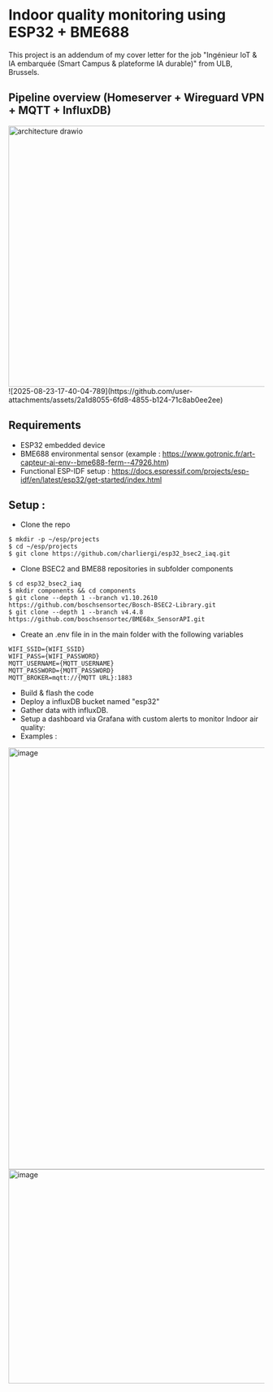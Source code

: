 # Indoor quality monitoring using ESP32 + BME688
This project is an addendum of my cover letter for the job "Ingénieur IoT & IA embarquée (Smart Campus & plateforme IA durable)" from ULB, Brussels. 
## Pipeline overview (Homeserver + Wireguard VPN + MQTT + InfluxDB)
<img width="1103" height="513" alt="architecture drawio" src="https://github.com/user-attachments/assets/2cd821ad-8bab-422c-b3d8-72868dd36c3f" />
![2025-08-23-17-40-04-789](https://github.com/user-attachments/assets/2a1d8055-6fd8-4855-b124-71c8ab0ee2ee)


## Requirements
- ESP32 embedded device
- BME688 environmental sensor (example : https://www.gotronic.fr/art-capteur-ai-env--bme688-ferm--47926.htm)
- Functional ESP-IDF setup : https://docs.espressif.com/projects/esp-idf/en/latest/esp32/get-started/index.html

## Setup : 
- Clone the repo
```` 
$ mkdir -p ~/esp/projects
$ cd ~/esp/projects
$ git clone https://github.com/charliergi/esp32_bsec2_iaq.git
````
- Clone BSEC2 and BME88 repositories in subfolder components
````
$ cd esp32_bsec2_iaq
$ mkdir components && cd components
$ git clone --depth 1 --branch v1.10.2610 https://github.com/boschsensortec/Bosch-BSEC2-Library.git
$ git clone --depth 1 --branch v4.4.8 https://github.com/boschsensortec/BME68x_SensorAPI.git
````
- Create an .env file in in the main folder with the following variables 
````
WIFI_SSID={WIFI_SSID}
WIFI_PASS={WIFI_PASSWORD}
MQTT_USERNAME={MQTT_USERNAME}
MQTT_PASSWORD={MQTT_PASSWORD}
MQTT_BROKER=mqtt://{MQTT URL}:1883
````
- Build & flash the code
- Deploy a influxDB bucket named "esp32"
- Gather data with influxDB.
- Setup a dashboard via Grafana with custom alerts to monitor Indoor air quality:
- Examples :
<img width="1539" height="829" alt="image" src="https://github.com/user-attachments/assets/27f2e03b-0978-40fa-aef5-a97d9f9597ee" />
<img width="1524" height="421" alt="image" src="https://github.com/user-attachments/assets/ea4cf872-d99f-4c33-94a2-81fe3d2913ea" />

